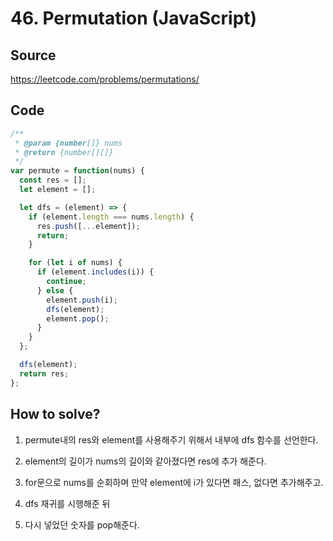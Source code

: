 # 46. Permutation (JavaScript)

## Source

https://leetcode.com/problems/permutations/

## Code

```javascript
/**
 * @param {number[]} nums
 * @return {number[][]}
 */
var permute = function(nums) {
  const res = [];
  let element = [];

  let dfs = (element) => {
    if (element.length === nums.length) {
      res.push([...element]);
      return;
    }

    for (let i of nums) {
      if (element.includes(i)) {
        continue;
      } else {
        element.push(i);
        dfs(element);
        element.pop();
      }
    }
  };

  dfs(element);
  return res;
};
```

## How to solve?

1. permute내의 res와 element를 사용해주기 위해서 내부에 dfs 함수를 선언한다.

2. element의 길이가 nums의 길이와 같아졌다면 res에 추가 해준다.

3. for문으로 nums를 순회하며 만약 element에 i가 있다면 패스, 없다면 추가해주고.

4. dfs 재귀를 시행해준 뒤

5. 다시 넣었던 숫자를 pop해준다.